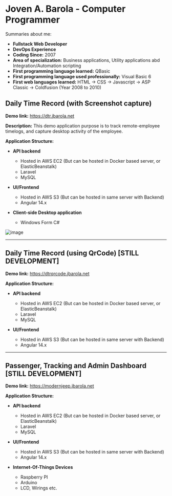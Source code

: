 #  Joven A. Barola - Computer Programmer
Summaries about me:
- **Fullstack Web Developer**
- **DevOps Experience**
- **Coding Since:** 2007
- **Area of specialization:** Business applications, Utility applications abd Integration/Automation scripting
- **First programming language learned:** QBasic
- **First programming language used professionally:** Visual Basic 6
- **First web languages learned:** HTML -> CSS -> Javascript -> ASP Classic -> Coldfusion (Year 2008 to 2010)

## Daily Time Record (with Screenshot capture)

**Demo link:** https://dtr.jbarola.net 

**Description:** This demo application purpose is to track remote-employee timelogs, and capture desktop activity of the employee.

**Application Structure:**

- **API backend**
  - Hosted in AWS EC2 (But can be hosted in Docker based server, or ElasticBeanstalk)
  - Laravel
  - MySQL

- **UI/Frontend**
  - Hosted in AWS S3 (But can be hosted in same server with Backend)
  - Angular 14.x

- **Client-side Desktop application**
  - Windows Form C#

![image](https://user-images.githubusercontent.com/129955/184613241-72d57a0c-d012-4da4-acf7-b9d565d38284.png)

<hr>

## Daily Time Record (using QrCode)  [STILL DEVELOPMENT]

**Demo link:** https://dtrqrcode.jbarola.net

**Application Structure:**

- **API backend**
  - Hosted in AWS EC2 (But can be hosted in Docker based server, or ElasticBeanstalk)
  - Laravel
  - MySQL

- **UI/Frontend**
  - Hosted in AWS S3 (But can be hosted in same server with Backend)
  - Angular 14.x

<hr>

## Passenger, Tracking and Admin Dashboard [STILL DEVELOPMENT]

**Demo link:** https://modernjeep.jbarola.net

**Application Structure:**

- **API backend**
  - Hosted in AWS EC2 (But can be hosted in Docker based server, or ElasticBeanstalk)
  - Laravel
  - MySQL

- **UI/Frontend**
  - Hosted in AWS S3 (But can be hosted in same server with Backend)
  - Angular 14.x

- **Internet-Of-Things Devices**
  - Raspberry PI
  - Arduino
  - LCD, Wirings etc.


